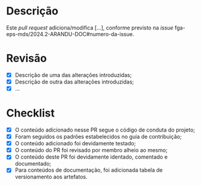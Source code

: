 <!---[TIPO] Título descritivo com o conteúdo adicionado ou modificado (fga-eps-mds/2024.2-ARANDU-DOC#numero-da-issue)-->
# Descrição
<!---Descreve as alterações introduzidas pelo PR, referenciando a issue relacionada ao mesmo-->
Este *pull request* adiciona/modifica [...], conforme previsto na *issue* fga-eps-mds/2024.2-ARANDU-DOC#numero-da-issue.

# Revisão
<!---Descreve, uma a uma, as modificações introduzidas do PR, de modo que estas sejam verificadas pelo revisor e, após isso, assinaladas como revisadas na checklist-->
- [x] Descrição de uma das alterações introduzidas;
- [x] Descrição de outra das alterações introduzidas;
- [x] ...

# Checklist
<!---Verificações gerais a serem avaliadas pelo revisor quanto ao conteúdo do PR antes de sua aceitação-->
- [x] O conteúdo adicionado nesse PR segue o código de conduta do projeto;
- [x] Foram seguidos os padrões estabelecidos no guia de contribuição;
- [x] O conteúdo adicionado foi devidamente testado;
- [x] O conteúdo do PR foi revisado por membro alheio ao mesmo;
- [x] O conteúdo deste PR foi devidamente identado, comentado e documentado;
- [x] Para conteúdos de documentação, foi adicionada tabela de versionamento aos artefatos.